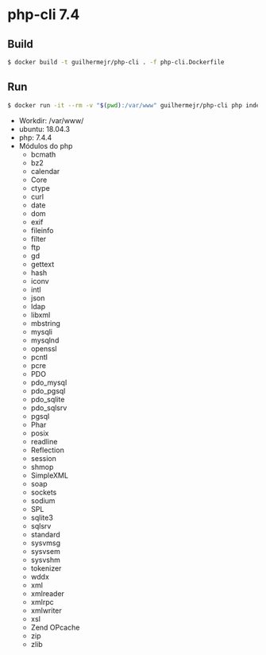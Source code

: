 # php-cli 7.4

## Build
```bash
$ docker build -t guilhermejr/php-cli . -f php-cli.Dockerfile
```

## Run
```bash
$ docker run -it --rm -v "$(pwd):/var/www" guilhermejr/php-cli php index.php
```

* Workdir: /var/www/
* ubuntu: 18.04.3
* php: 7.4.4
* Módulos do php
    * bcmath
    * bz2
    * calendar
    * Core
    * ctype
    * curl
    * date
    * dom
    * exif
    * fileinfo
    * filter
    * ftp
    * gd
    * gettext
    * hash
    * iconv
    * intl
    * json
    * ldap
    * libxml
    * mbstring
    * mysqli
    * mysqlnd
    * openssl
    * pcntl
    * pcre
    * PDO
    * pdo_mysql
    * pdo_pgsql
    * pdo_sqlite
    * pdo_sqlsrv
    * pgsql
    * Phar
    * posix
    * readline
    * Reflection
    * session
    * shmop
    * SimpleXML
    * soap
    * sockets
    * sodium
    * SPL
    * sqlite3
    * sqlsrv
    * standard
    * sysvmsg
    * sysvsem
    * sysvshm
    * tokenizer
    * wddx
    * xml
    * xmlreader
    * xmlrpc
    * xmlwriter
    * xsl
    * Zend OPcache
    * zip
    * zlib